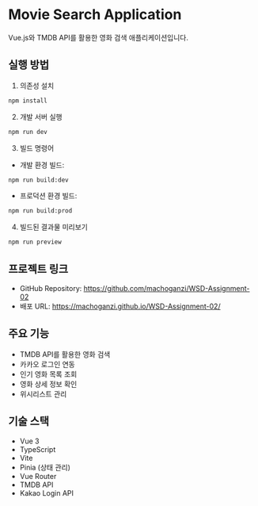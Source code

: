 # Movie Search Application

Vue.js와 TMDB API를 활용한 영화 검색 애플리케이션입니다.

## 실행 방법

1. 의존성 설치
```bash
npm install
```

2. 개발 서버 실행
```bash
npm run dev
```

3. 빌드 명령어
- 개발 환경 빌드:
```bash
npm run build:dev
```
- 프로덕션 환경 빌드:
```bash
npm run build:prod
```

4. 빌드된 결과물 미리보기
```bash
npm run preview
```

## 프로젝트 링크

- GitHub Repository: https://github.com/machoganzi/WSD-Assignment-02
- 배포 URL: https://machoganzi.github.io/WSD-Assignment-02/

## 주요 기능

- TMDB API를 활용한 영화 검색
- 카카오 로그인 연동
- 인기 영화 목록 조회
- 영화 상세 정보 확인
- 위시리스트 관리

## 기술 스택

- Vue 3
- TypeScript
- Vite
- Pinia (상태 관리)
- Vue Router
- TMDB API
- Kakao Login API